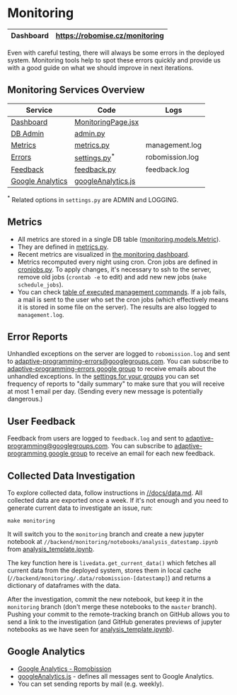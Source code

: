 # Monitoring

| Dashboard | <https://robomise.cz/monitoring> |
| --------- | -------------------------------- |

Even with careful testing,
there will always be some errors in the deployed system.
Monitoring tools help to spot these errors quickly
and provide us with a good guide on what we should improve
in next iterations.

## Monitoring Services Overview

| Service | Code | Logs |
| ------- | ---- | ---- |
| [Dashboard]        | [MonitoringPage.jsx] | |
| [DB Admin]         | [admin.py] | |
| [Metrics]          | [metrics.py] | management.log |
| [Errors]           | [settings.py]<sup>\*</sup> | robomission.log |
| [Feedback]         | [feedback.py] | feedback.log |
| [Google Analytics] | [googleAnalytics.js] | |

<sup>\*</sup> Related options in `settings.py` are ADMIN and LOGGING.

## Metrics

* All metrics are stored in a single DB table ([monitoring.models.Metric][models.py]).
* They are defined in [metrics.py].
* Recent metrics are visualized in [the monitoring dashboard][Dashboard].
* Metrics recomputed every night using cron.
  Cron jobs are defined in [cronjobs.py].
  To apply changes, it's necessary to ssh to the server,
  remove old jobs (`crontab -e` to edit)
  and add new new jobs (`make schedule_jobs`).
* You can check [table of executed management commands](<https://robomise.cz/admin/mmc/mmclog/>).
  If a job fails, a mail is sent to the user who set the cron jobs
  (which effectively means it is stored in some file on the server).
  The results are also logged to `management.log`.

## Error Reports

Unhandled exceptions on the server are
logged to `robomission.log`
and sent to <adaptive-programming-errors@googlegroups.com>.
You can subscribe to
[adaptive-programming-errors google group](https://groups.google.com/forum/#!forum/adaptive-programming-errors)
to receive emails about the unhandled exceptions.
In the [settings for your groups](https://groups.google.com/forum/#!myforums)
you can set frequency of reports to "daily summary"
to make sure that you will receive at most 1 email per day.
(Sending every new message is potentially dangerous.)


## User Feedback

Feedback from users are logged to `feedback.log`
and sent to <adaptive-programming@googlegroups.com>.
You can subscribe to
[adaptive-programming google group](https://groups.google.com/forum/#!forum/adaptive-programming)
to receive an email for each new feedback.


## Collected Data Investigation

To explore collected data, follow instructions in [//docs/data.md](./data.md).
All collected data are exported once a week.
If it's not enough and you need to generate current data to investigate an issue, run:
```
make monitoring
```
It will switch you to the `monitoring` branch
and create a new jupyter notebook at `//backend/monitoring/notebooks/analysis_datestamp.ipynb`
from [analysis_template.ipynb](../backend/monitoring/notebooks/analysis_template.ipynb).

The key function here is `livedata.get_current_data()` which fetches
all current data from the deployed system, stores them in local cache (`//backend/monitoring/.data/robomission-[datestamp]`) and returns a dictionary of dataframes with the data.

After the investigation, commit the new notebook,
but keep it in the `monitoring` branch
(don't merge these notebooks to the `master` branch).
Pushing your commit to the remote-tracking branch on GitHub
allows you to send a link to the investigation
(and GitHub generates previews of jupyter notebooks as we have seen for
[analysis_template.ipynb](../backend/monitoring/notebooks/analysis_template.ipynb)).


## Google Analytics

* [Google Analytics - Romobission](https://analytics.google.com/analytics/web/#embed/report-home/a81667720w121094822p126691725/)
* [googleAnalytics.js] - defines all messages sent to Google Analytics.
* You can set sending reports by mail (e.g. weekly).


[Dashboard]: https://robomise.cz/monitoring
[MonitoringPage.jsx]: ../frontend/src/components/MonitoringPage.jsx
[Metrics]: https://robomise.cz/admin/monitoring/metric/
[metrics.py]: ../backend/monitoring/metrics.py
[DB Admin]: https://robomise.cz/admin/
[admin.py]: ../backend/learn/admin.py
[Errors]: https://groups.google.com/forum/#!forum/adaptive-programming-errors
[settings.py]: ../backend/robomission/settings.py
[Feedback]: https://groups.google.com/forum/#!forum/adaptive-programming
[feedback.py]: ../backend/learn/feedback.py
[Google Analytics]: https://analytics.google.com/analytics/web/#embed/report-home/a81667720w121094822p126691725/
[googleAnalytics.js]: ../frontend/src/sagas/googleAnalytics.js
[models.py]: ../backend/monitoring/models.py
[cronjobs.py]: ../backend/robomission/cronjobs.py

